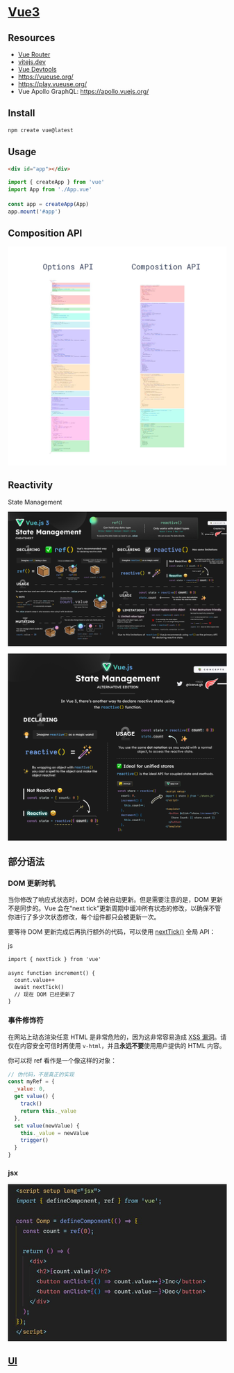 # [Vue3](https://vuejs.org/)

## Resources

* [Vue Router](https://router.vuejs.org/)
* [vitejs.dev](https://vitejs.dev/)
* [Vue Devtools](https://devtools.vuejs.org/)
* https://vueuse.org/
* https://play.vueuse.org/
* Vue Apollo GraphQL: https://apollo.vuejs.org/

## Install

```bash
npm create vue@latest
```

## Usage

```html
<div id="app"></div>
```

```js
import { createApp } from 'vue'
import App from './App.vue'

const app = createApp(App)
app.mount('#app')
```

## Composition API

![option-composition](./assets/option-composition.jpg)

## Reactivity

State Management

![ref-reactive](./assets/ref-reactive.jpg)

![reactive](./assets/reactive.jpg)


## 部分语法

### DOM 更新时机

当你修改了响应式状态时，DOM 会被自动更新。但是需要注意的是，DOM 更新不是同步的。Vue 会在“next tick”更新周期中缓冲所有状态的修改，以确保不管你进行了多少次状态修改，每个组件都只会被更新一次。

要等待 DOM 更新完成后再执行额外的代码，可以使用 [nextTick()](https://cn.vuejs.org/api/general.html#nexttick) 全局 API：

js

```
import { nextTick } from 'vue'

async function increment() {
  count.value++
  await nextTick()
  // 现在 DOM 已经更新了
}
```



### 事件修饰符


在网站上动态渲染任意 HTML 是非常危险的，因为这非常容易造成 [XSS 漏洞](https://zh.wikipedia.org/wiki/跨網站指令碼)。请仅在内容安全可信时再使用 `v-html`，并且**永远不要**使用用户提供的 HTML 内容。



你可以将 ref 看作是一个像这样的对象：

```js
// 伪代码，不是真正的实现
const myRef = {
  _value: 0,
  get value() {
    track()
    return this._value
  },
  set value(newValue) {
    this._value = newValue
    trigger()
  }
}
```

### jsx

![jsx](./assets/jsx.jpg)

## [UI](./ui)
